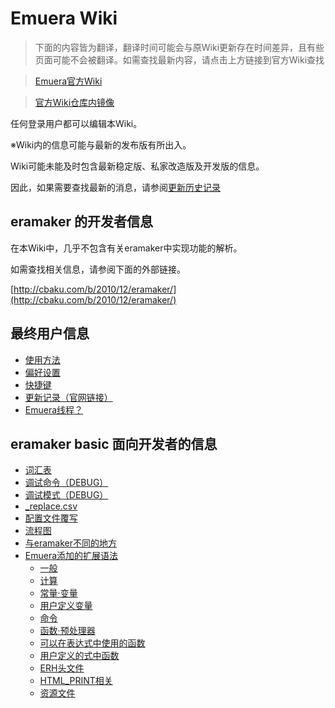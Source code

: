 ﻿# Emuera Wiki

> 下面的内容皆为翻译，翻译时间可能会与原Wiki更新存在时间差异，且有些页面可能不会被翻译。如需查找最新内容，请点击上方链接到官方Wiki查找

> [Emuera官方Wiki](https://osdn.net/projects/emuera/wiki/FrontPage)

> [官方Wiki仓库内镜像](/Wiki/emuera_wiki/README_jp.md)

任何登录用户都可以编辑本Wiki。

※Wiki内的信息可能与最新的发布版有所出入。

Wiki可能未能及时包含最新稳定版、私家改造版及开发版的信息。

因此，如果需要查找最新的消息，请参阅[更新历史记录](https://osdn.net/projects/emuera/wiki/history)

## eramaker 的开发者信息

在本Wiki中，几乎不包含有关eramaker中实现功能的解析。

如需查找相关信息，请参阅下面的外部链接。

[http://cbaku.com/b/2010/12/eramaker/](http://cbaku.com/b/2010/12/eramaker/)

## 最终用户信息

+ [使用方法](/Wiki/emuera_wiki/user_info/homto.md)
+ [偏好设置](/Wiki/emuera_wiki/user_info/config.md)
+ [快捷键](/Wiki/emuera_wiki/user_info/shortcut.md)
+ [更新记录（官网链接）](https://osdn.net/projects/emuera/wiki/history)
+ [Emuera线程？](/Wiki/emuera_wiki/user_info/thread.md)

## eramaker basic 面向开发者的信息

+ [词汇表](/Wiki/emuera_wiki/eramaker_base_dev_info/emudic.md)
+ [调试命令（DEBUG）](/Wiki/emuera_wiki/eramaker_base_dev_info/debugcom.md)
+ [调试模式（DEBUG）](/Wiki/emuera_wiki/eramaker_base_dev_info/debug.md)
+ [\_replace.csv](/Wiki/emuera_wiki/eramaker_base_dev_info/replace.md)
+ [配置文件覆写](/Wiki/emuera_wiki/eramaker_base_dev_info/exconfig.md)
+ [流程图](/Wiki/emuera_wiki/eramaker_base_dev_info/flow.md)
+ [与eramaker不同的地方](/Wiki/emuera_wiki/eramaker_base_dev_info/diff.md)
+ [Emuera添加的扩展语法](/Wiki/emuera_wiki/eramaker_base_dev_info/extended.md)
	+ [一般](Wiki/emuera_wiki/eramaker_base_dev_info/exetc.md)
	+ [计算](/Wiki/emuera_wiki/eramaker_base_dev_info/exop.md)
	+ [常量·变量](/Wiki/emuera_wiki/eramaker_base_dev_info/exvar.md)
	+ [用户定义变量](/Wiki/emuera_wiki/eramaker_base_dev_info/uservars.md)
	+ [命令](/Wiki/emuera_wiki/eramaker_base_dev_info/excom.md)
	+ [函数·预处理器](/Wiki/emuera_wiki/eramaker_base_dev_info/exfunc.md)
	+ [可以在表达式中使用的函数](/Wiki/emuera_wiki/eramaker_base_dev_info/exmeth.md)
	+ [用户定义的式中函数](/Wiki/emuera_wiki/eramaker_base_dev_info/usermeth.md)
	+ [ERH头文件](/Wiki/emuera_wiki/eramaker_base_dev_info/erh.md)
	+ [HTML_PRINT相关](/Wiki/emuera_wiki/eramaker_base_dev_info/exhtml.md)
	+ [资源文件](/Wiki/emuera_wiki/eramaker_base_dev_info/resources.md)
